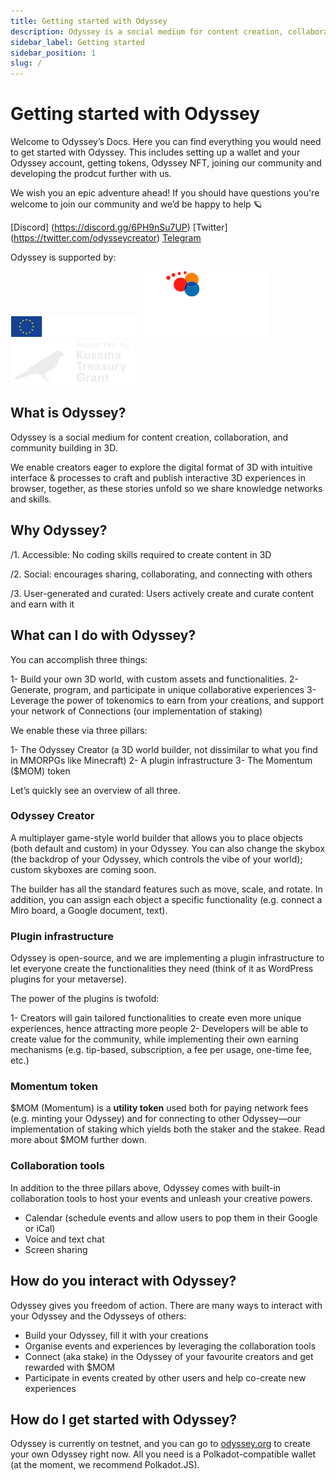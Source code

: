 ```yaml
---
title: Getting started with Odyssey
description: Odyssey is a social medium for content creation, collaboration, and community building in 3D.
sidebar_label: Getting started
sidebar_position: 1
slug: /
---
```

# Getting started with Odyssey

Welcome to Odyssey’s Docs. Here you can find everything you would need to get started with Odyssey. This includes setting up a wallet and your Odyssey account, getting tokens, Odyssey NFT, joining our community and developing the prodcut further with us.

We wish you an epic adventure ahead! If you should have questions you're welcome to join our community and we’d be happy to help 🪐

[Discord] (https://discord.gg/6PH9nSu7UP)
[Twitter] (https://twitter.com/odysseycreator)
[Telegram](https://t.me/odysseycreator)

Odyssey is supported by:

![EU ERFD logo](img/EU-ERFD-200.png)&emsp;![SNN logo](img/SNN-200.png)&emsp;![Kusama Treasury logo](img/kusama-treasury-200.png)

## What is Odyssey?

Odyssey is a social medium for content creation, collaboration, and community building in 3D.

We enable creators eager to explore the digital format of 3D with intuitive interface & processes to craft and publish interactive 3D experiences in browser, together, as these stories unfold so we share knowledge networks and skills.


## Why Odyssey?

/1. Accessible: No coding skills required to create content in 3D
 
/2. Social: encourages sharing, collaborating, and 
connecting with others

/3. User-generated and curated: Users actively create and curate content and earn with it

## What can I do with Odyssey?

You can accomplish three things:

1- Build your own 3D world, with custom assets and functionalities.
2- Generate, program, and participate in unique collaborative experiences
3- Leverage the power of tokenomics to earn from your creations, and support your network of Connections (our implementation of staking)

We enable these via three pillars:

1- The Odyssey Creator (a 3D world builder, not dissimilar to what you find in MMORPGs like Minecraft)
2- A plugin infrastructure
3- The Momentum ($MOM) token

Let’s quickly see an overview of all three.

### Odyssey Creator

A multiplayer game-style world builder that allows you to place objects (both default and custom) in your Odyssey. You can also change the skybox (the backdrop of your Odyssey, which controls the vibe of your world); custom skyboxes are coming soon.

The builder has all the standard features such as move, scale, and rotate. In addition, you can assign each object a specific functionality (e.g. connect a Miro board, a Google document, text).

### Plugin infrastructure

Odyssey is open-source, and we are implementing a plugin infrastructure to let everyone create the functionalities they need (think of it as WordPress plugins for your metaverse).

The power of the plugins is twofold:

1- Creators will gain tailored functionalities to create even more unique experiences, hence attracting more people
2- Developers will be able to create value for the community, while implementing their own earning mechanisms (e.g. tip-based, subscription, a fee per usage, one-time fee, etc.)

### Momentum token

$MOM (Momentum) is a **utility token** used both for paying network fees (e.g. minting your Odyssey) and for connecting to other Odyssey—our implementation of staking which yields both the staker and the stakee. Read more about $MOM further down.

### Collaboration tools

In addition to the three pillars above, Odyssey comes with built-in collaboration tools to host your events and unleash your creative powers.

- Calendar (schedule events and allow users to pop them in their Google or iCal)
- Voice and text chat
- Screen sharing

## How do you interact with Odyssey?

Odyssey gives you freedom of action. There are many ways to interact with your Odyssey and the Odysseys of others:

- Build your Odyssey, fill it with your creations
- Organise events and experiences by leveraging the collaboration tools
- Connect (aka stake) in the Odyssey of your favourite creators and get rewarded with $MOM
- Participate in events created by other users and help co-create new experiences

## How do I get started with Odyssey?

Odyssey is currently on testnet, and you can go to [odyssey.org](https://odyssey.org) to create your own Odyssey right now. All you need is a Polkadot-compatible wallet (at the moment, we recommend Polkadot.JS).